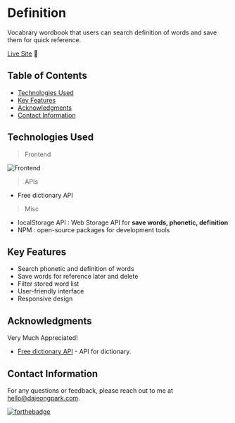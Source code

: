 # Definition

Vocabrary wordbook that users can search definition of words and save them for quick reference.

[Live Site](https://definition.dajeongpark.com/) 🚀

## Table of Contents

- [Technologies Used](#technologies-used)
- [Key Features](#key-features)
- [Acknowledgments](#acknowledgments)
- [Contact Information](#contact-information)

## Technologies Used

> Frontend

![Frontend](https://skillicons.dev/icons?i=html,scss,ts)

> APIs

- Free dictionary API <br/>

> Misc

- localStorage API : Web Storage API for **save words, phonetic, definition**
- NPM : open-source packages for development tools

## Key Features

- Search phonetic and definition of words
- Save words for reference later and delete
- Filter stored word list
- User-friendly interface
- Responsive design

## Acknowledgments

Very Much Appreciated!

- [Free dictionary API](https://dictionaryapi.dev/) - API for dictionary.

## Contact Information

For any questions or feedback, please reach out to me at hello@dajeongpark.com.<br/>

[![forthebadge](https://forthebadge.com/images/badges/built-with-love.svg)](https://forthebadge.com)
